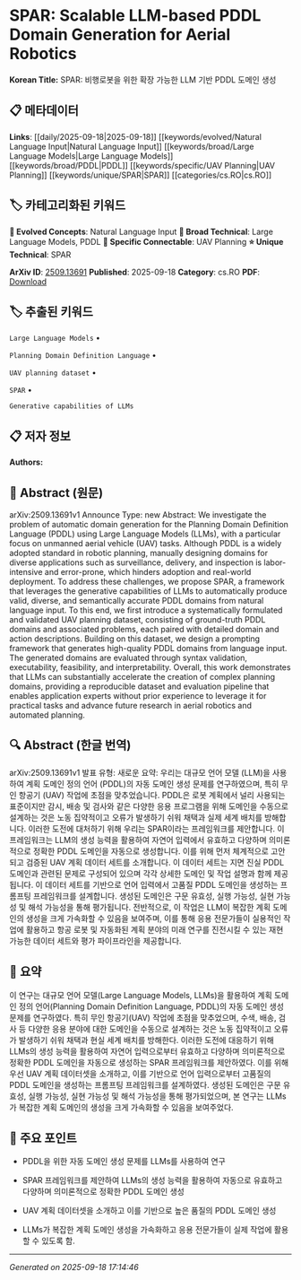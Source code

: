 
# SPAR: Scalable LLM-based PDDL Domain Generation for Aerial Robotics

**Korean Title:** SPAR: 비행로봇을 위한 확장 가능한 LLM 기반 PDDL 도메인 생성

## 📋 메타데이터

**Links**: [[daily/2025-09-18|2025-09-18]] [[keywords/evolved/Natural Language Input|Natural Language Input]] [[keywords/broad/Large Language Models|Large Language Models]] [[keywords/broad/PDDL|PDDL]] [[keywords/specific/UAV Planning|UAV Planning]] [[keywords/unique/SPAR|SPAR]] [[categories/cs.RO|cs.RO]]

## 🏷️ 카테고리화된 키워드
**🚀 Evolved Concepts**: Natural Language Input
**🔬 Broad Technical**: Large Language Models, PDDL
**🔗 Specific Connectable**: UAV Planning
**⭐ Unique Technical**: SPAR

**ArXiv ID**: [2509.13691](https://arxiv.org/abs/2509.13691)
**Published**: 2025-09-18
**Category**: cs.RO
**PDF**: [Download](https://arxiv.org/pdf/2509.13691.pdf)


## 🏷️ 추출된 키워드



`Large Language Models` • 

`Planning Domain Definition Language` • 

`UAV planning dataset` • 

`SPAR` • 

`Generative capabilities of LLMs`



## 📋 저자 정보

**Authors:** 

## 📄 Abstract (원문)

arXiv:2509.13691v1 Announce Type: new 
Abstract: We investigate the problem of automatic domain generation for the Planning Domain Definition Language (PDDL) using Large Language Models (LLMs), with a particular focus on unmanned aerial vehicle (UAV) tasks. Although PDDL is a widely adopted standard in robotic planning, manually designing domains for diverse applications such as surveillance, delivery, and inspection is labor-intensive and error-prone, which hinders adoption and real-world deployment. To address these challenges, we propose SPAR, a framework that leverages the generative capabilities of LLMs to automatically produce valid, diverse, and semantically accurate PDDL domains from natural language input. To this end, we first introduce a systematically formulated and validated UAV planning dataset, consisting of ground-truth PDDL domains and associated problems, each paired with detailed domain and action descriptions. Building on this dataset, we design a prompting framework that generates high-quality PDDL domains from language input. The generated domains are evaluated through syntax validation, executability, feasibility, and interpretability. Overall, this work demonstrates that LLMs can substantially accelerate the creation of complex planning domains, providing a reproducible dataset and evaluation pipeline that enables application experts without prior experience to leverage it for practical tasks and advance future research in aerial robotics and automated planning.

## 🔍 Abstract (한글 번역)

arXiv:2509.13691v1 발표 유형: 새로운
요약: 우리는 대규모 언어 모델 (LLM)을 사용하여 계획 도메인 정의 언어 (PDDL)의 자동 도메인 생성 문제를 연구하였으며, 특히 무인 항공기 (UAV) 작업에 초점을 맞추었습니다. PDDL은 로봇 계획에서 널리 사용되는 표준이지만 감시, 배송 및 검사와 같은 다양한 응용 프로그램을 위해 도메인을 수동으로 설계하는 것은 노동 집약적이고 오류가 발생하기 쉬워 채택과 실제 세계 배치를 방해합니다. 이러한 도전에 대처하기 위해 우리는 SPAR이라는 프레임워크를 제안합니다. 이 프레임워크는 LLM의 생성 능력을 활용하여 자연어 입력에서 유효하고 다양하며 의미론적으로 정확한 PDDL 도메인을 자동으로 생성합니다. 이를 위해 먼저 체계적으로 고안되고 검증된 UAV 계획 데이터 세트를 소개합니다. 이 데이터 세트는 지면 진실 PDDL 도메인과 관련된 문제로 구성되어 있으며 각각 상세한 도메인 및 작업 설명과 함께 제공됩니다. 이 데이터 세트를 기반으로 언어 입력에서 고품질 PDDL 도메인을 생성하는 프롬프팅 프레임워크를 설계합니다. 생성된 도메인은 구문 유효성, 실행 가능성, 실현 가능성 및 해석 가능성을 통해 평가됩니다. 전반적으로, 이 작업은 LLM이 복잡한 계획 도메인의 생성을 크게 가속화할 수 있음을 보여주며, 이를 통해 응용 전문가들이 실용적인 작업에 활용하고 항공 로봇 및 자동화된 계획 분야의 미래 연구를 진전시킬 수 있는 재현 가능한 데이터 세트와 평가 파이프라인을 제공합니다.

## 📝 요약

이 연구는 대규모 언어 모델(Large Language Models, LLMs)을 활용하여 계획 도메인 정의 언어(Planning Domain Definition Language, PDDL)의 자동 도메인 생성 문제를 연구하였다. 특히 무인 항공기(UAV) 작업에 초점을 맞추었으며, 수색, 배송, 검사 등 다양한 응용 분야에 대한 도메인을 수동으로 설계하는 것은 노동 집약적이고 오류가 발생하기 쉬워 채택과 현실 세계 배치를 방해한다. 이러한 도전에 대응하기 위해 LLMs의 생성 능력을 활용하여 자연어 입력으로부터 유효하고 다양하며 의미론적으로 정확한 PDDL 도메인을 자동으로 생성하는 SPAR 프레임워크를 제안하였다. 이를 위해 우선 UAV 계획 데이터셋을 소개하고, 이를 기반으로 언어 입력으로부터 고품질의 PDDL 도메인을 생성하는 프롬프팅 프레임워크를 설계하였다. 생성된 도메인은 구문 유효성, 실행 가능성, 실현 가능성 및 해석 가능성을 통해 평가되었으며, 본 연구는 LLMs가 복잡한 계획 도메인의 생성을 크게 가속화할 수 있음을 보여주었다.

## 🎯 주요 포인트


- PDDL을 위한 자동 도메인 생성 문제를 LLMs를 사용하여 연구

- SPAR 프레임워크를 제안하여 LLMs의 생성 능력을 활용하여 자동으로 유효하고 다양하며 의미론적으로 정확한 PDDL 도메인 생성

- UAV 계획 데이터셋을 소개하고 이를 기반으로 높은 품질의 PDDL 도메인 생성

- LLMs가 복잡한 계획 도메인 생성을 가속화하고 응용 전문가들이 실제 작업에 활용할 수 있도록 함.


---

*Generated on 2025-09-18 17:14:46*
